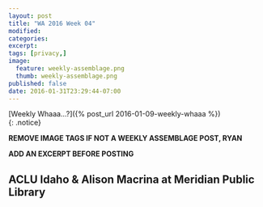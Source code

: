 ```yaml
---
layout: post
title: "WA 2016 Week 04"
modified:
categories:
excerpt:
tags: [privacy,]
image:
  feature: weekly-assemblage.png
  thumb: weekly-assemblage.png
published: false
date: 2016-01-31T23:29:44-07:00
---
```

  
[Weekly Whaaa…?]({% post_url 2016-01-09-weekly-whaaa %})  
{: .notice}  

**REMOVE IMAGE TAGS IF NOT A WEEKLY ASSEMBLAGE POST, RYAN**

**ADD AN EXCERPT BEFORE POSTING**  

## ACLU Idaho & Alison Macrina at Meridian Public Library  

 